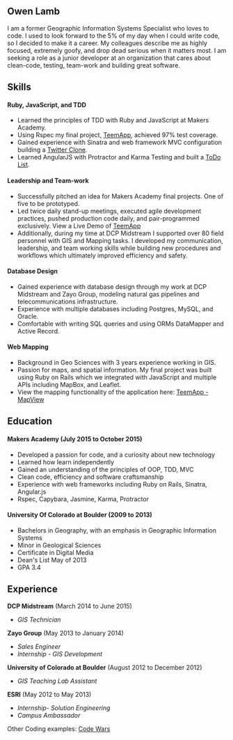 ## Owen Lamb

I am a former Geographic Information Systems Specialist who loves to code. I used to look forward to the 5% of my day when I could write code, so I decided to make it a career. My colleagues describe me as highly focused, extremely goofy, and drop dead serious when it matters most. I am seeking a role as a junior developer at an organization that cares about clean-code, testing, team-work and building great software.

## Skills

#### Ruby, JavaScript, and TDD
- Learned the principles of TDD with Ruby and JavaScript at Makers Academy.
- Using Rspec my final project, [TeemApp](https://github.com/ojlamb/final_project), achieved 97% test coverage.
- Gained experience with Sinatra and web framework MVC configuration building a [Twitter Clone](https://github.com/ojlamb/chitter-challenge).
- Learned AngularJS with Protractor and Karma Testing and built a [ToDo List](https://github.com/ojlamb/todo_challenge).

#### Leadership and Team-work
- Successfully pitched an idea for Makers Academy final projects. One of five to be prototyped.
- Led twice daily stand-up meetings, executed agile development practices, pushed
  production code daily, and pair-programmed exclusively. View a Live Demo of [TeemApp](http://teemapp.herokuapp.com)
- Additionally, during my time at DCP Midstream I supported over 80 field personnel with
  GIS and Mapping tasks. I developed my communication, leadership, and team working
  skills while building new procedures and workflows which ultimately improved
  efficiency and safety.

#### Database Design
- Gained experience with database design through my work at DCP Midstream
  and Zayo Group, modeling natural gas pipelines and telecommunications infrastructure.
- Experience with multiple databases including Postgres, MySQL, and Oracle.
- Comfortable with writing SQL queries and using ORMs DataMapper and Active Record.


#### Web Mapping
- Background in Geo Sciences with 3 years experience working in GIS.
- Passion for maps, and spatial information. My final project was built using Ruby on Rails
  which we integrated with JavaScript and multiple APIs including MapBox, and Leaflet.
- View the mapping functionality of the application here: [TeemApp - MapView](http://teemapp.herokuapp.com/locations)

## Education

#### Makers Academy (July 2015 to October 2015)

- Developed a passion for code, and a curiosity about new technology
- Learned how learn independently
- Gained an understanding of the principles of OOP, TDD, MVC
- Clean code, efficiency and software craftsmanship
- Experience with web frameworks including Ruby on Rails, Sinatra, Angular.js
- Rspec, Capybara, Jasmine, Karma, Protractor

#### University Of Colorado at Boulder (2009 to 2013)

- Bachelors in Geography, with an emphasis in Geographic Information Systems
- Minor in Geological Sciences
- Certificate in Digital Media
- Dean's List May of 2013
- GPA 3.4

## Experience

**DCP Midstream** (March 2014 to June 2015)    
* *GIS Technician*

**Zayo Group** (May 2013 to January 2014)   
* *Sales Engineer*
* *Internship - GIS Development*

**University of Colorado at Boulder** (August 2012 to December 2012)   
* *GIS Teaching Lab Assistant*

**ESRI** (May 2012 to May 2013)  
* *Internship- Solution Engineering*
* *Campus Ambassador*


Other Coding examples:
[Code Wars](http://www.codewars.com/users/ojlamb)
